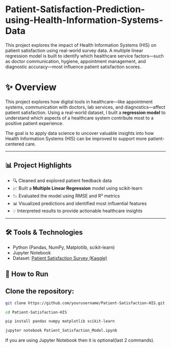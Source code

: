# Patient-Satisfaction-Prediction-using-Health-Information-Systems-Data
This project explores the impact of Health Information Systems (HIS) on patient satisfaction using real-world survey data. A multiple linear regression model is built to identify which healthcare service factors—such as doctor communication, hygiene, appointment management, and diagnostic accuracy—most influence patient satisfaction scores.

# ✨ Overview

This project explores how digital tools in healthcare—like appointment systems, communication with doctors, lab services, and diagnostics—affect patient satisfaction. Using a real-world dataset, I built a **regression model** to understand which aspects of a healthcare system contribute most to a positive patient experience.

The goal is to apply data science to uncover valuable insights into how Health Information Systems (HIS) can be improved to support more patient-centered care.

---

## 📊 Project Highlights

- 🔍 Cleaned and explored patient feedback data
- 📈 Built a **Multiple Linear Regression** model using scikit-learn
- 📉 Evaluated the model using RMSE and R² metrics
- 📊 Visualized predictions and identified most influential features
- 💡 Interpreted results to provide actionable healthcare insights

---

## 🛠️ Tools & Technologies

- Python (Pandas, NumPy, Matplotlib, scikit-learn)
- Jupyter Notebook
- Dataset: [Patient Satisfaction Survey (Kaggle)](https://www.kaggle.com/datasets/vdimitrievska/patient-satisfaction-dataset/data)

## 📌 How to Run

## Clone the repository:
   ```bash
   git clone https://github.com/yourusername/Patient-Satisfaction-HIS.git

   cd Patient-Satisfaction-HIS

   pip install pandas numpy matplotlib scikit-learn

   jupyter notebook Patient_Satisfaction_Model.ipynb
  ```
  If you are using Jupyter Notebook then it is optional(last 2 commands).
